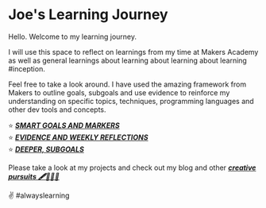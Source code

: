 # Joe's Learning Journey

Hello. Welcome to my learning journey.

I will use this space to reflect on learnings from my time at Makers Academy as well as general learnings about learning about learning about learning #inception. 

Feel free to take a look around. I have used the amazing framework from Makers to outline goals,
subgoals and use evidence to reinforce my understanding on specific topics, techniques, programming languages and other dev tools and concepts. 

⭐ [***SMART GOALS AND MARKERS***](https://github.com/JoeOsborne77/LearningJourney/blob/main/SMART%20GOALS.md#GOALS)  
⭐ [***EVIDENCE AND WEEKLY REFLECTIONS***](https://github.com/JoeOsborne77/LearningJourney/blob/main/SMART%20GOALS.md#EVIDENCE-AND-REFLECTIONS)  
⭐ [***DEEPER, SUBGOALS***](https://docs.google.com/spreadsheets/d/1-fKejXd-mQTBIqGHLAu02ZOWXDcI5Dfl11g1n_sJp0o/edit?usp=sharing)

Please take a look at my projects and check out my blog and other [***creative pursuits 🖋️👨‍💻🎶***](https://linktr.ee/joeosborne77)

✌️ #alwayslearning
